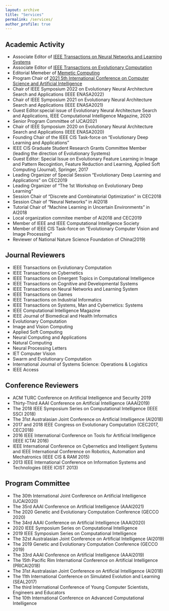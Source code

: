 ```yaml
---
layout: archive
title: "Services"
permalink: /services/
author_profile: true
---
```


## Academic Activity

* Associate Editor of [IEEE Transactions on Neural Networks and Learning Systems](https://cis.ieee.org/publications/t-neural-networks-and-learning-systems)
* Associate Editor of [IEEE Transactions on Evolutionary Computation](https://cis.ieee.org/publications/t-evolutionary-computation)
* Editorial Memeber of [Memetic Computing](https://www.springer.com/journal/12293)
* Program Chair of [2021 5th International Conference on Computer Science and Artificial Intelligence](http://csai.org/index.html)
* Chair of IEEE Symposium 2022 on Evolutionary Neural Architecture Search and Applications (IEEE ENASA2022)
* Chair of IEEE Symposium 2021 on Evolutionary Neural Architecture Search and Applications (IEEE ENASA2021)
* Guest Editor:special issue of Evolutionary Neural Architecture Search and Applications, IEEE Computational Intelligence Magazine, 2020
* Senior Program Committee of IJCAI2021
* Chair of IEEE Symposium 2020 on Evolutionary Neural Architecture Search and Applications (IEEE ENASA2020)
* Founding Chair of the IEEE CIS Task-force on “Evolutionary Deep Learning and Applications”
* IEEE CIS Graduate Student Research Grants Committee Member (leading the direction of Evolutionary Systems)
* Guest Editor: Special Issue on Evolutionary Feature Learning in Image and Pattern Recogintion, Feature Reduction and Learning, Applied Soft Computing (Journal), Springer, 2017
* Leading Organizer of Special Session “Evolutionary Deep Learning and Applications” on CEC2019
* Leading Organizer of “The 1st Workshop on Evolutionary Deep Learning”
* Session Chair of “Discrete and Combinatorial Optimization” in CEC2018
* Session Chair of “Neural Networks” in AI2018
* Tutorial Chair of “Machine Learning in Uncertain Environments” in AI2018
* Local organization commitee member of AI2018 and CEC2019
* Member of IEEE and IEEE Computational Intelligence Society
* Member of IEEE CIS Task-force on “Evolutionary Computer Vision and Image Processing”
* Reviewer of National Nature Science Foundation of China(2019)

## Journal Reviewers
* IEEE Transactions on Evolutionary Computation
* IEEE Transactions on Cybernetics
* IEEE Transactions on Emergent Topics in Computational Intelligence
* IEEE Transactions on Cognitive and Developmental Systems
* IEEE Transactions on Neural Networks and Learning System
* IEEE Transactions on Games
* IEEE Transactions on Industrial Informatics
* IEEE Transactions on Systems, Man and Cybernetics: Systems
* IEEE Computational Intelligence Magazine
* IEEE Journal of Biomedical and Health Informatics
* Evolutionary Computation
* Image and Vision Computing
* Applied Soft Computing
* Neural Computing and Applications
* Natural Computing
* Neural Processing Letters
* IET Computer Vision
* Swarm and Evolutionary Computation
* International Journal of Systems Science: Operations & Logistics
* IEEE Access

## Conference Reviewers
* ACM TURC Conference on Artificial Intelligence and Security 2019
* Thirty-Third AAAI Conference on Artificial Intelligence (AAAI2019)
* The 2018 IEEE Symposium Series on Computational Intelligence (IEEE SSCI 2018)
* The 31st Australasian Joint Conference on Artificial Intelligence (AI2018)
* 2017 and 2018 IEEE Congress on Evolutionary Computation (CEC2017, CEC2018)
* 2016 IEEE International Conference on Tools for Artificial Intelligence (IEEE ICTAI 2016)
* IEEE International Conference on Cybernetics and Intelligent Systems and IEEE International Conference on Robotics, Automation and Mechatronics (IEEE CIS & RAM 2015)
* 2013 IEEE International Conference on Information Systems and Technologies (IEEE ICIST 2013)

## Program Committee
* The 30th International Joint Conference on Artificial Intelligence (IJCAI2020)
* The 35rd AAAI Conference on Artificial Intelligence (AAAI2021)
* The 2020 Genetic and Evolutionary Computation Conference (GECCO 2020)
* The 34rd AAAI Conference on Artificial Intelligence (AAAI2020)
* 2020 IEEE Symposium Series on Computational Intelligence
* 2019 IEEE Symposium Series on Computational Intelligence
* The 32st Australasian Joint Conference on Artificial Intelligence (AI2019)
* The 2019 Genetic and Evolutionary Computation Conference (GECCO 2019)
* The 33rd AAAI Conference on Artificial Intelligence (AAAI2019)
* The 15th Pacific Rim International Conference on Artificial Intelligence (PRICAI2018)
* The 31st Australasian Joint Conference on Artificial Intelligence (AI2018)
* The 11th International Conference on Simulated Evolution and Learning (SEAL2017)
* The third International Conference of Young Computer Scientists, Engineers and Educators
* The 10th International Conference on Advanced Computational Intelligence
